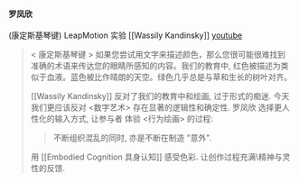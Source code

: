 #### 罗凤欣
(康定斯基琴键)
LeapMotion 实验
[[Wassily Kandinsky]]   [youtube](https://youtu.be/bWNJEGFO8j4?t=6563)

> < 康定斯基琴键 > 
> 如果您尝试用文字来描述颜色，那么您很可能很难找到准确的术语来传达您的眼睛所感知的内容。我们的教育中, 红色被描述为类似于血液。蓝色被比作晴朗的天空。绿色几乎总是与草和生长的树叶对齐。
> 
>  [[Wassily Kandinsky]] 反对了我们的教育中和绘画, 过于形式的痴迷.
> 今天我们更应该反对 <数字艺术>  存在显著的逻辑性和确定性.
> 罗凤欣
> 选择更人性化的输入方式, 
>让参与者
> 体验 <行为绘画> 的过程: 
>>  不断组织混乱的同时, 亦是不断在制造 "意外". 
>   
> 用 [[Embodied Cognition 具身认知]] 感受色彩.
> 让创作过程充满\精神与灵性的反馈. 